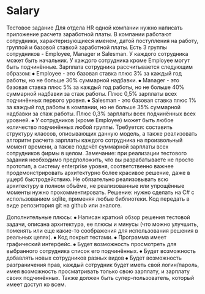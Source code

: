 # Salary

Тестовое задание
Для отдела HR одной компании нужно написать приложение расчета заработной платы.
В компании работают сотрудники, характеризующиеся именем, датой поступления на работу, группой и базовой ставкой заработной платы.
Есть 3 группы сотрудников - Employee, Manager и Salesman. У каждого сотрудника может быть начальник. У каждого сотрудника кроме Employee могут быть подчинённые.
Зарплата сотрудника рассчитывается следующим образом:
⦁	Employee - это базовая ставка плюс 3% за каждый год работы, но не больше 30% суммарной надбавки. 
⦁	Manager - это базовая ставка плюс 5% за каждый год работы, но не больше 40% суммарной надбавки за стаж работы. Плюс 0,5% зарплаты всех подчинённых первого уровня.
⦁	Salesman - это базовая ставка плюс 1% за каждый год работы в компании, но не больше 35% суммарной надбавки за стаж работы. Плюс 0,3% зарплаты всех подчинённых всех уровней.
⦁	У сотрудников (кроме Employee) может быть любое количество подчинённых любой группы.
Требуется: составить структуру классов, описывающих данную модель, а также реализовать алгоритм расчета зарплаты каждого сотрудника на произвольный момент времени, а также подсчёт суммарной зарплаты всех сотрудников фирмы в целом.
Замечание: при реализации тестового задания необходимо предположить, что вы разрабатываете не просто прототип, а систему enterprise уровня, соответственно важнее продемонстрировать архитектурно более красивое решение, даже в ущерб быстродействию. Не обязательно реализовывать всю архитектуру в полном объёме, не реализованные или упрощённые моменты нужно прокомментировать.
Решение: нужно сделать на C# с использованием sqlite, применяя любые библиотеки.
Код передать в виде репозитория git на github или аналоге.

Дополнительные плюсы:
⦁	Написан краткий обзор решения тестовой задачи, описана архитектура, ее плюсы и минусы (что можно улучшить, поменять или еще какие-то соображения для использования решения в реальных целях).
⦁	Код покрыт тестами.
⦁	Программа имеет графический интерфейс.
⦁	Будет возможность просмотреть для выбранного сотрудника список его подчинённых.
⦁	Будет возможность добавлять новых сотрудников разных видов
⦁	Будет возможность разграничения прав, каждый сотрудник будет иметь свой логин/пароль, имея возможность просматривать только свою зарплату, и зарплату своих подчинённых. Также должен быть супер-пользователь, который имеет доступ ко всем.                      
